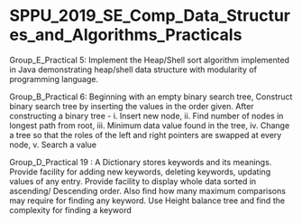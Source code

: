 # SPPU_2019_SE_Comp_Data_Structures_and_Algorithms_Practicals

Group_E_Practical 5: Implement the Heap/Shell sort algorithm implemented in Java demonstrating heap/shell
data structure with modularity of programming language.

Group_B_Practical 6: Beginning with an empty binary search tree, Construct binary search tree by inserting the values in the order given. After constructing a binary tree - 
i. Insert new node, 
ii. Find number of nodes in longest path from root, 
iii. Minimum data value found in the tree, 
iv. Change a tree so that the roles of the left and right pointers are swapped at every node, 
v. Search a value

Group_D_Practical 19 : A Dictionary stores keywords and its meanings. Provide facility for adding new
keywords, deleting keywords, updating values of any entry. Provide facility to display
whole data sorted in ascending/ Descending order. Also find how many maximum
comparisons may require for finding any keyword. Use Height balance tree and find the
complexity for finding a keyword



